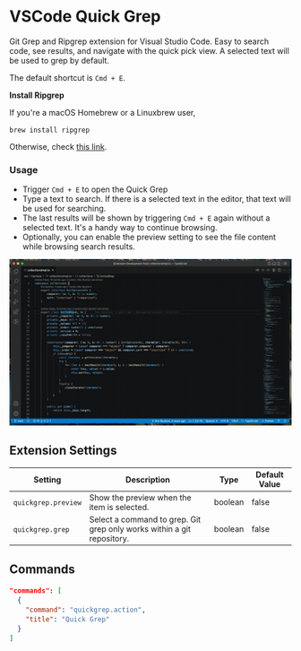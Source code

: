 # VSCode Quick Grep

Git Grep and Ripgrep extension for Visual Studio Code. Easy to search code, see results, and navigate with the quick pick view. A selected text will be used to grep by default.

The default shortcut is `Cmd + E`. 

**Install Ripgrep**

If you're a macOS Homebrew or a Linuxbrew user,
```
brew install ripgrep
```
Otherwise, check [this link](https://github.com/BurntSushi/ripgrep).


### Usage

- Trigger `Cmd + E` to open the Quick Grep
- Type a text to search. If there is a selected text in the editor, that text will be used for searching.
- The last results will be shown by triggering `Cmd + E` again without a selected text. It's a handy way to continue browsing.
- Optionally, you can enable the preview setting to see the file content while browsing search results.

![Usage](images/usage.gif)

## Extension Settings

| Setting             | Description                                                            | Type    | Default Value |
| ------------------- | ---------------------------------------------------------------------- | ------- | ------------- |
| `quickgrep.preview` | Show the preview when the item is selected.                            | boolean | false         |
| `quickgrep.grep`    | Select a command to grep. Git grep only works within a git repository. | boolean | false         |

## Commands

```json
"commands": [
  {
    "command": "quickgrep.action",
    "title": "Quick Grep"
  }
]
```